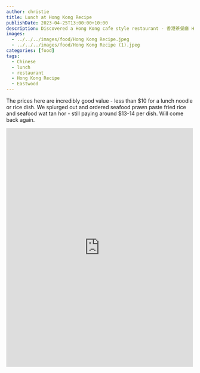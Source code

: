 ```yaml
---
author: christie
title: Lunch at Hong Kong Recipe
publishDate: 2023-04-25T13:00:00+10:00
description: Discovered a Hong Kong cafe style restaurant - 香港茶餐廳 Hong Kong Recipes in the Korean side of Eastwood.
images:
  - ../../../images/food/Hong Kong Recipe.jpeg
  - ../../../images/food/Hong Kong Recipe (1).jpeg
categories: [food]
tags:
  - Chinese
  - lunch
  - restaurant
  - Hong Kong Recipe
  - Eastwood
---
```

The prices here are incredibly good value - less than \$10 for a lunch noodle or rice dish. We splurged out and ordered seafood prawn paste fried rice and seafood wat tan hor - still paying around \$13-14 per dish. Will come back again.

<iframe src="https://www.facebook.com/plugins/post.php?href=https%3A%2F%2Fwww.facebook.com%2Fchris1.tham%2Fposts%2Fpfbid0xq1JaTpaSh8JpZgGkBEbq7FLkBBRm8tafCywCpg7RNbb5YCmVquictV1XsEeAb5Ml&show_text=true&width=500" width="500" height="640" style="border:none;overflow:hidden" scrolling="no" frameborder="0" allowfullscreen="true" allow="autoplay; clipboard-write; encrypted-media; picture-in-picture; web-share"></iframe>
